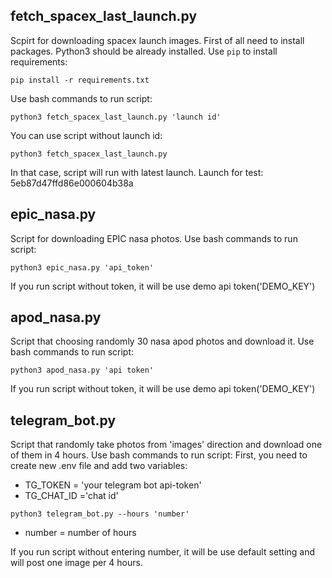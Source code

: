 ## fetch_spacex_last_launch.py
Scpirt for downloading spacex launch images. 
First of all need to install packages.
Python3 should be already installed. 
Use `pip` to install requirements:
```
pip install -r requirements.txt
```

Use bash commands to run script: 


```
python3 fetch_spacex_last_launch.py 'launch id'
``` 
You can use script without launch id:
```
python3 fetch_spacex_last_launch.py
```
In that case, script will run with latest launch. 
Launch for test: 5eb87d47ffd86e000604b38a

## epic_nasa.py
Script for downloading EPIC nasa photos. Use bash commands to run script: 
```
python3 epic_nasa.py 'api_token'
```


If you run script without token, it will be use demo api token('DEMO_KEY')
## apod_nasa.py
Script that choosing randomly 30 nasa apod photos and download it. Use bash commands to run script:


```
python3 apod_nasa.py 'api token'
```
If you run script without token, it will be use demo api token('DEMO_KEY')
## telegram_bot.py
Script that randomly take photos from 'images' direction and download one of them in 4 hours. Use bash commands to run script:
First, you need to create new .env file and add two variables:


* TG_TOKEN = 'your telegram bot api-token'
* TG_CHAT_ID ='chat id'

```
python3 telegram_bot.py --hours 'number'
```

* number = number of hours

If you run script without entering number, it will be use default setting and will post one image per 4 hours.


